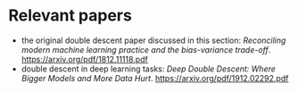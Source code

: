 # Relevant papers
- the original double descent paper discussed in this section: *Reconciling modern machine learning practice and the bias-variance trade-off*. <https://arxiv.org/pdf/1812.11118.pdf>
-  double descent in deep learning tasks: *Deep Double Descent: Where Bigger Models and More Data Hurt*. <https://arxiv.org/pdf/1912.02292.pdf>
